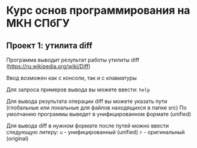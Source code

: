 # Курс основ программирования на МКН СПбГУ
## Проект 1: утилита diff

Программа выводит результат работы утилиты diff (https://ru.wikipedia.org/wiki/Diff) 

Ввод возможен как с консоли, так и с клавиатуры

Для запроса примеров вывода вы можете ввести:
`help`

Для вывода результата операции diff вы можете указать пути (глобальные или локальные для файлов находящихся в папке src)
По умолчанию программы выведет в унифицированном формате (unified) 

Для вывода diff в нужном формате после путей можно ввести следующую литеру: 
`u` - унифицированный (unified)
`r` - оригинальный (original)


